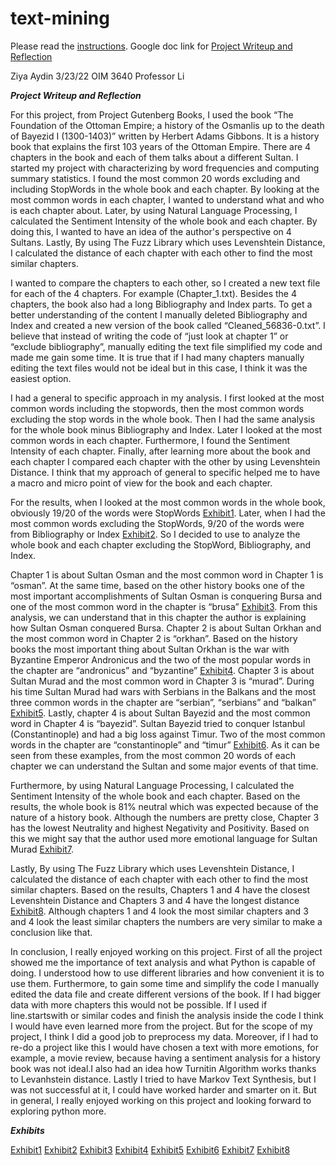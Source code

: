 # text-mining

Please read the [instructions](instructions.md).
Google doc link for [Project Writeup and Reflection](https://docs.google.com/document/d/18dcVZ3D3bmgqXKxxnCC8As9EPKBAW6rJWj_1Q-3S1-c/edit)

Ziya Aydin 
3/23/22
OIM 3640
Professor Li

***Project Writeup and Reflection***

For this project, from Project Gutenberg Books, I used the book “The Foundation of the Ottoman Empire; a history of the Osmanlis up to the death of Bayezid I (1300-1403)” written by Herbert Adams Gibbons. It is a history book that explains the first 103 years of the Ottoman Empire. There are 4 chapters in the book and each of them talks about a different Sultan. I started my project with characterizing by word frequencies and computing summary statistics. I found the most common 20 words excluding and including StopWords in the whole book and each chapter. By looking at the most common words in each chapter, I wanted to understand what and who is each chapter about. Later, by using Natural Language Processing, I calculated the Sentiment Intensity of the whole book and each chapter. By doing this, I wanted to have an idea of the author's perspective on 4 Sultans. Lastly, By using The Fuzz Library which uses Levenshtein Distance, I calculated the distance of each chapter with each other to find the most similar chapters. 


I wanted to compare the chapters to each other, so I created a new text file for each of the 4 chapters. For example (Chapter_1.txt). Besides the 4 chapters, the book also had a long Bibliography and Index parts. To get a better understanding of the content I manually deleted Bibliography and Index and created a new version of the book called “Cleaned_56836-0.txt”. I believe that instead of writing the code of “just look at chapter 1” or “exclude bibliography”, manually editing the text file simplified my code and made me gain some time. It is true that if I had many chapters manually editing the text files would not be ideal but in this case, I think it was the easiest option. 

I had a general to specific approach in my analysis. I first looked at the most common words including the stopwords, then the most common words excluding the stop words in the whole book. Then I had the same analysis for the whole book minus Bibliography and Index. Later I looked at the most common words in each chapter. Furthermore, I found the Sentiment Intensity of each chapter. Finally, after learning more about the book and each chapter I compared each chapter with the other by using  Levenshtein Distance. I think that my approach of general to specific helped me to have a macro and micro point of view for the book and each chapter.


For the results, when I looked at the most common words in the whole book, obviously 19/20 of the words were StopWords [Exhibit1](images/Exhibit1.PNG). Later, when I had the most common words excluding the StopWords, 9/20 of the words were from Bibliography or Index [Exhibit2](images/Exhibit2.PNG). So I decided to use to analyze the whole book and each chapter excluding the StopWord, Bibliography, and Index. 

Chapter 1 is about Sultan Osman and the most common word in Chapter 1 is “osman”. At the same time, based on the other history books one of the most important accomplishments of Sultan Osman is conquering Bursa and one of the most common word in the chapter is “brusa” [Exhibit3](images/Exhibit3.PNG). From this analysis, we can understand that in this chapter the author is explaining how Sultan Osman conquered Bursa. Chapter 2 is about Sultan Orkhan and the most common word in Chapter 2 is “orkhan”. Based on the history books the most important thing about Sultan Orkhan is the war with Byzantine Emperor Andronicus and the two of the most popular words in the chapter are “andronicus” and “byzantine” [Exhibit4](images/Exhibit4.PNG). Chapter 3 is about Sultan Murad and the most common word in Chapter 3 is “murad”. During his time Sultan Murad had wars with Serbians in the Balkans and the most three common words in the chapter are “serbian”, “serbians” and “balkan” [Exhibit5](images/Exhibit5.PNG). Lastly, chapter 4 is about Sultan Bayezid and the most common word in Chapter 4 is “bayezid”. Sultan Bayezid tried to conquer Istanbul (Constantinople) and had a big loss against Timur. Two of the most common words in the chapter are “constantinople” and “timur” [Exhibit6](images/Exhibit6.PNG). As it can be seen from these examples, from the most common 20 words of each chapter we can understand the Sultan and some major events of that time.

Furthermore, by using Natural Language Processing, I calculated the Sentiment Intensity of the whole book and each chapter. Based on the results, the whole book is 81% neutral which was expected because of the nature of a history book. Although the numbers are pretty close, Chapter 3 has the lowest Neutrality and highest Negativity and Positivity. Based on this we might say that the author used more emotional language for Sultan Murad [Exhibit7](images/Exhibit7.PNG).

Lastly, By using The Fuzz Library which uses Levenshtein Distance, I calculated the distance of each chapter with each other to find the most similar chapters. Based on the results, Chapters 1 and 4 have the closest Levenshtein Distance and Chapters 3 and 4 have the longest distance [Exhibit8](images/Exhibit8.PNG). Although chapters 1 and 4 look the most similar chapters and 3 and 4 look the least similar chapters the numbers are very similar to make a conclusion like that. 


In conclusion, I really enjoyed working on this project. First of all the project showed me the importance of text analysis and what Python is capable of doing. I understood how to use different libraries and how convenient it is to use them. Furthermore, to gain some time and simplify the code I manually edited the data file and create different versions of the book. If I had bigger data with more chapters this would not be possible. If I used if line.startswith or similar codes and finish the analysis inside the code I think I would have even learned more from the project. But for the scope of my project, I think I did a good job to preprocess my data. Moreover, if I had to re-do a project like this I would have chosen a text with more emotions, for example, a movie review, because having a sentiment analysis for a history book was not ideal.I also had an idea how Turnitin Algorithm works thanks to Levanhstein distance. Lastly I tried to have Markov Text Synthesis, but I was not successful at it, I could have worked harder and smarter on it. But in general, I really enjoyed working on this project and looking forward to exploring python more. 

***Exhibits***

[Exhibit1](images/Exhibit1.PNG)
[Exhibit2](images/Exhibit2.PNG)
[Exhibit3](images/Exhibit3.PNG)
[Exhibit4](images/Exhibit4.PNG)
[Exhibit5](images/Exhibit5.PNG)
[Exhibit6](images/Exhibit6.PNG)
[Exhibit7](images/Exhibit7.PNG)
[Exhibit8](images/Exhibit8.PNG)



